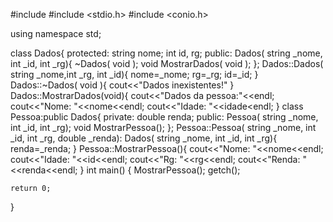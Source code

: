 #include <iostream>
#include <stdio.h>
#include <conio.h>

using namespace std;

class Dados{
    protected:
    string nome;
    int id, rg;
    public:
  Dados( string _nome, int _id, int _rg){
    ~Dados( void );
    void MostrarDados( void );
};
Dados::Dados( string _nome,int _rg, int _id){
    nome=_nome;
    rg=_rg;
    id=_id;
}
Dados::~Dados( void ){
    cout<<"Dados inexistentes!"
}
Dados::MostrarDados(void){
    cout<<"Dados da pessoa:"<<endl;
    cout<<"Nome: "<<nome<<endl;
    cout<<"Idade: "<<idade<endl;
}
class Pessoa:public Dados{
    private:
    double renda;
    public:
    Pessoa( string _nome, int _id, int _rg);
    void MostrarPessoa();
};
Pessoa::Pessoa( string _nome, int _id, int _rg, double _renda): Dados( string _nome, int _id, int _rg){
    renda=_renda;
}
Pessoa::MostrarPessoa(){
    cout<<"Nome: "<<nome<<endl;
    cout<<"Idade: "<<id<<endl;
    cout<<"Rg: "<<rg<<endl;
    cout<<"Renda: "<<renda<<endl;
}
int main() {
    MostrarPessoa();
    getch();

    return 0;
}
